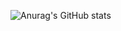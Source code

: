![Anurag's GitHub stats](https://github-readme-stats.vercel.app/api?username=hyerin&&show_icons=true&theme=radical)
